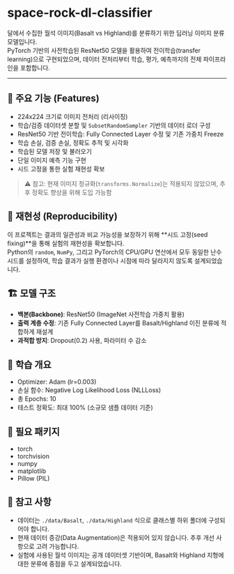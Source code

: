 # space-rock-dl-classifier

달에서 수집한 월석 이미지(Basalt vs Highland)를 분류하기 위한 딥러닝 이미지 분류 모델입니다.  
PyTorch 기반의 사전학습된 ResNet50 모델을 활용하여 전이학습(transfer learning)으로 구현되었으며, 데이터 전처리부터 학습, 평가, 예측까지의 전체 파이프라인을 포함합니다.

---

## 🧠 주요 기능 (Features)
- 224x224 크기로 이미지 전처리 (리사이징)
- 학습/검증 데이터셋 분할 및 `SubsetRandomSampler` 기반의 데이터 로더 구성
- ResNet50 기반 전이학습: Fully Connected Layer 수정 및 기존 가중치 Freeze
- 학습 손실, 검증 손실, 정확도 추적 및 시각화
- 학습된 모델 저장 및 불러오기
- 단일 이미지 예측 기능 구현
- 시드 고정을 통한 실험 재현성 확보

> ⚠️ 참고: 현재 이미지 정규화(`transforms.Normalize`)는 적용되지 않았으며, 추후 정확도 향상을 위해 도입 가능함

## 🔁 재현성 (Reproducibility)
이 프로젝트는 결과의 일관성과 비교 가능성을 보장하기 위해 **시드 고정(seed fixing)**을 통해 실험의 재현성을 확보합니다.  
Python의 `random`, `NumPy`, 그리고 PyTorch의 CPU/GPU 연산에서 모두 동일한 난수 시드를 설정하여, 학습 결과가 실행 환경이나 시점에 따라 달라지지 않도록 설계되었습니다.

## 🏗️ 모델 구조
- **백본(Backbone)**: ResNet50 (ImageNet 사전학습 가중치 활용)
- **출력 계층 수정**: 기존 Fully Connected Layer를 Basalt/Highland 이진 분류에 적합하게 재설계
- **과적합 방지**: Dropout(0.2) 사용, 파라미터 수 감소

## 🧪 학습 개요
- Optimizer: Adam (lr=0.003)
- 손실 함수: Negative Log Likelihood Loss (NLLLoss)
- 총 Epochs: 10
- 테스트 정확도: 최대 100% (소규모 샘플 데이터 기준)

## 🔧 필요 패키지
- torch
- torchvision
- numpy
- matplotlib
- Pillow (PIL)

## 📌 참고 사항
- 데이터는 `./data/Basalt`, `./data/Highland` 식으로 클래스별 하위 폴더에 구성되어야 합니다.
- 현재 데이터 증강(Data Augmentation)은 적용되어 있지 않습니다. 추후 개선 사항으로 고려 가능합니다.
- 실험에 사용된 월석 이미지는 공개 데이터셋 기반이며, Basalt와 Highland 지형에 대한 분류에 중점을 두고 설계되었습니다.
